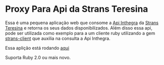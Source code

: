 # Proxy Para Api da Strans Teresina

Essa é uma pequena aplicação web que consome a [Api Inthegra](https://inthegra.strans.teresina.pi.gov.br/) da [Strans Teresina](http://strans.teresina.pi.gov.br/) e retorna os seus dados disponibilizados. Além disso essa api,
pode ser utilizada como exemplo para a um cliente ruby utilizando a gem [strans-client](https://github.com/tOOlmaker-equalsp/ruby-apiStransTHE/notifications)
que auxilia na consulta a Api Inthegra.

Essa aplição está rodando [aqui](https://fast-woodland-14918.herokuapp.com/)

Suporta Ruby 2.0 ou mais novo.
